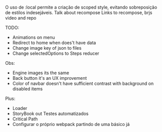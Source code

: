 O uso de :local permite a criação de scoped style, evitando sobreposição de estilos indesejáveis.
Talk about recompose
Links to recompose, brjs video and repo


TODO: 
  - Animations on menu
  - Redirect to home when does't have data
  - Change image key of json to files
  - Change selectedOptions to Steps reducer

Obs: 
  - Engine images its the same
  - Back button it's an UX improvement
  - Color of navbar doesn't have sufficient contrast with background on disabled items

Plus: 
  - Loader 
  - StoryBook out Testes automatizados 
  - Critical Path 
  - Configurar o próprio webpack partindo de uma básico já